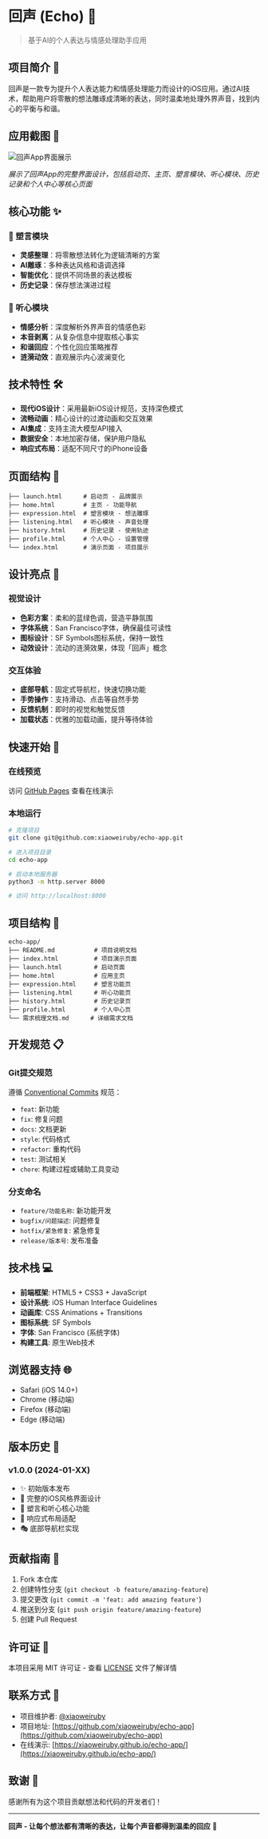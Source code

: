 # 回声 (Echo) 📱

> 基于AI的个人表达与情感处理助手应用

## 项目简介 🎯

回声是一款专为提升个人表达能力和情感处理能力而设计的iOS应用。通过AI技术，帮助用户将零散的想法雕琢成清晰的表达，同时温柔地处理外界声音，找到内心的平衡与和谐。

## 应用截图 📸

![回声App界面展示](app截图.png)

*展示了回声App的完整界面设计，包括启动页、主页、塑言模块、听心模块、历史记录和个人中心等核心页面*

## 核心功能 ✨

### 🎨 塑言模块
- **灵感整理**：将零散想法转化为逻辑清晰的方案
- **AI雕琢**：多种表达风格和语调选择
- **智能优化**：提供不同场景的表达模板
- **历史记录**：保存想法演进过程

### 🌊 听心模块
- **情感分析**：深度解析外界声音的情感色彩
- **本音剥离**：从复杂信息中提取核心事实
- **和谐回应**：个性化回应策略推荐
- **涟漪动效**：直观展示内心波澜变化

## 技术特性 🛠️

- **现代iOS设计**：采用最新iOS设计规范，支持深色模式
- **流畅动画**：精心设计的过渡动画和交互效果
- **AI集成**：支持主流大模型API接入
- **数据安全**：本地加密存储，保护用户隐私
- **响应式布局**：适配不同尺寸的iPhone设备

## 页面结构 📄

```
├── launch.html      # 启动页 - 品牌展示
├── home.html        # 主页 - 功能导航
├── expression.html  # 塑言模块 - 想法雕琢
├── listening.html   # 听心模块 - 声音处理
├── history.html     # 历史记录 - 使用轨迹
├── profile.html     # 个人中心 - 设置管理
└── index.html       # 演示页面 - 项目展示
```

## 设计亮点 🎨

### 视觉设计
- **色彩方案**：柔和的蓝绿色调，营造平静氛围
- **字体系统**：San Francisco字体，确保最佳可读性
- **图标设计**：SF Symbols图标系统，保持一致性
- **动效设计**：流动的涟漪效果，体现「回声」概念

### 交互体验
- **底部导航**：固定式导航栏，快速切换功能
- **手势操作**：支持滑动、点击等自然手势
- **反馈机制**：即时的视觉和触觉反馈
- **加载状态**：优雅的加载动画，提升等待体验

## 快速开始 🚀

### 在线预览
访问 [GitHub Pages](https://xiaoweiruby.github.io/echo-app/) 查看在线演示

### 本地运行
```bash
# 克隆项目
git clone git@github.com:xiaoweiruby/echo-app.git

# 进入项目目录
cd echo-app

# 启动本地服务器
python3 -m http.server 8000

# 访问 http://localhost:8000
```

## 项目结构 📁

```
echo-app/
├── README.md           # 项目说明文档
├── index.html          # 项目演示页面
├── launch.html         # 启动页面
├── home.html           # 应用主页
├── expression.html     # 塑言功能页
├── listening.html      # 听心功能页
├── history.html        # 历史记录页
├── profile.html        # 个人中心页
└── 需求梳理文档.md      # 详细需求文档
```

## 开发规范 📋

### Git提交规范
遵循 [Conventional Commits](https://www.conventionalcommits.org/) 规范：
- `feat`: 新功能
- `fix`: 修复问题
- `docs`: 文档更新
- `style`: 代码格式
- `refactor`: 重构代码
- `test`: 测试相关
- `chore`: 构建过程或辅助工具变动

### 分支命名
- `feature/功能名称`: 新功能开发
- `bugfix/问题描述`: 问题修复
- `hotfix/紧急修复`: 紧急修复
- `release/版本号`: 发布准备

## 技术栈 💻

- **前端框架**: HTML5 + CSS3 + JavaScript
- **设计系统**: iOS Human Interface Guidelines
- **动画库**: CSS Animations + Transitions
- **图标系统**: SF Symbols
- **字体**: San Francisco (系统字体)
- **构建工具**: 原生Web技术

## 浏览器支持 🌐

- Safari (iOS 14.0+)
- Chrome (移动端)
- Firefox (移动端)
- Edge (移动端)

## 版本历史 📝

### v1.0.0 (2024-01-XX)
- ✨ 初始版本发布
- 🎨 完整的iOS风格界面设计
- 🔧 塑言和听心核心功能
- 📱 响应式布局适配
- 🎭 底部导航栏实现

## 贡献指南 🤝

1. Fork 本仓库
2. 创建特性分支 (`git checkout -b feature/amazing-feature`)
3. 提交更改 (`git commit -m 'feat: add amazing feature'`)
4. 推送到分支 (`git push origin feature/amazing-feature`)
5. 创建 Pull Request

## 许可证 📄

本项目采用 MIT 许可证 - 查看 [LICENSE](LICENSE) 文件了解详情

## 联系方式 📧

- 项目维护者: [@xiaoweiruby](https://github.com/xiaoweiruby)
- 项目地址: [https://github.com/xiaoweiruby/echo-app](https://github.com/xiaoweiruby/echo-app)
- 在线演示: [https://xiaoweiruby.github.io/echo-app/](https://xiaoweiruby.github.io/echo-app/)

## 致谢 🙏

感谢所有为这个项目贡献想法和代码的开发者们！

---

**回声 - 让每个想法都有清晰的表达，让每个声音都得到温柔的回应** 💙